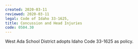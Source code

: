 ```yaml
---
created: 2020-03-11
reviewed: 2020-03-11
legal: Code of Idaho 33-1625,
title: Concussion and Head Injuries
code: 0504.30
---
```



West Ada School District adopts Idaho Code 33-1625 as policy.
